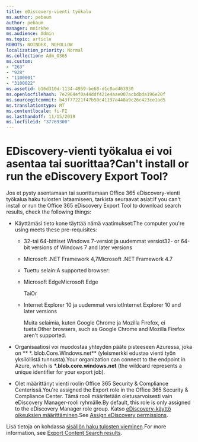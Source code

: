 ```yaml
---
title: eDiscovery-vienti työkalu
ms.author: pebaum
author: pebaum
manager: mnirkhe
ms.audience: Admin
ms.topic: article
ROBOTS: NOINDEX, NOFOLLOW
localization_priority: Normal
ms.collection: Adm_O365
ms.custom:
- "263"
- "928"
- "1100001"
- "3100022"
ms.assetid: b16d310d-1134-4959-be68-d1c0ad463930
ms.openlocfilehash: 7e2964ef0a44ddf421e4aae007acbdbda196e20f
ms.sourcegitcommit: b43f77221f47b50c41197a448a9c26c423ce1ad5
ms.translationtype: MT
ms.contentlocale: fi-FI
ms.lasthandoff: 11/15/2019
ms.locfileid: "37769300"
---
```

# <a name="cant-install-or-run-the-ediscovery-export-tool"></a><span data-ttu-id="18391-102">EDiscovery-vienti työkalua ei voi asentaa tai suorittaa?</span><span class="sxs-lookup"><span data-stu-id="18391-102">Can't install or run the eDiscovery Export Tool?</span></span>

<span data-ttu-id="18391-103">Jos et pysty asentamaan tai suorittamaan Office 365 eDiscovery-vienti työkalua haku tulosten lataamiseen, tarkista seuraavat asiat:</span><span class="sxs-lookup"><span data-stu-id="18391-103">If you can't install or run the Office 365 eDiscovery Export Tool to download search results, check the following things:</span></span>
  
- <span data-ttu-id="18391-104">Käyttämäsi tieto kone täyttää nämä vaatimukset:</span><span class="sxs-lookup"><span data-stu-id="18391-104">The computer you're using meets these pre-requisites:</span></span>

  - <span data-ttu-id="18391-105">32-tai 64-bittiset Windows 7-versiot ja uudemmat versiot</span><span class="sxs-lookup"><span data-stu-id="18391-105">32- or 64-bit versions of Windows 7 and later versions</span></span>

  - <span data-ttu-id="18391-106">Microsoft .NET Framework 4,7</span><span class="sxs-lookup"><span data-stu-id="18391-106">Microsoft .NET Framework 4.7</span></span>

  - <span data-ttu-id="18391-107">Tuettu selain:</span><span class="sxs-lookup"><span data-stu-id="18391-107">A supported browser:</span></span>

  - <span data-ttu-id="18391-108">Microsoft Edge</span><span class="sxs-lookup"><span data-stu-id="18391-108">Microsoft Edge</span></span>

    <span data-ttu-id="18391-109">Tai</span><span class="sxs-lookup"><span data-stu-id="18391-109">Or</span></span>

  - <span data-ttu-id="18391-110">Internet Explorer 10 ja uudemmat versiot</span><span class="sxs-lookup"><span data-stu-id="18391-110">Internet Explorer 10 and later versions</span></span>

    <span data-ttu-id="18391-111">Muita selaimia, kuten Google Chrome ja Mozilla Firefox, ei tueta.</span><span class="sxs-lookup"><span data-stu-id="18391-111">Other browsers, such as Google Chrome and Mozilla Firefox aren't supported.</span></span>

- <span data-ttu-id="18391-112">Organisaatiosi voi muodostaa yhteyden pääte pisteeseen Azuressa, joka on \*\* \*. blob.Core.Windows.net\*\* (yleismerkki edustaa vienti työn yksilöllistä tunnusta).</span><span class="sxs-lookup"><span data-stu-id="18391-112">Your organization can connect to the endpoint in Azure, which is **\*.blob.core.windows.net** (the wildcard represents a unique identifier for your export job).</span></span>

- <span data-ttu-id="18391-113">Olet määrittänyt vienti roolin Office 365 Security &amp; Compliance Centerissä.</span><span class="sxs-lookup"><span data-stu-id="18391-113">You're assigned the Export role in the Office 365 Security &amp; Compliance Center.</span></span> <span data-ttu-id="18391-114">Tämä rooli määritetään oletusarvoisesti vain eDiscovery Manager-rooli ryhmälle.</span><span class="sxs-lookup"><span data-stu-id="18391-114">By default, this role is only assigned to the eDiscovery Manager role group.</span></span> <span data-ttu-id="18391-115">Katso [eDiscovery-käyttö oikeuksien määrittäminen](https://docs.microsoft.com/office365/securitycompliance/assign-ediscovery-permissions).</span><span class="sxs-lookup"><span data-stu-id="18391-115">See [Assign eDiscovery permissions](https://docs.microsoft.com/office365/securitycompliance/assign-ediscovery-permissions).</span></span>

<span data-ttu-id="18391-116">Lisä tietoja on kohdassa [sisällön haku tulosten vieminen](https://docs.microsoft.com/office365/securitycompliance/export-search-results).</span><span class="sxs-lookup"><span data-stu-id="18391-116">For more information, see [Export Content Search results](https://docs.microsoft.com/office365/securitycompliance/export-search-results).</span></span>
  